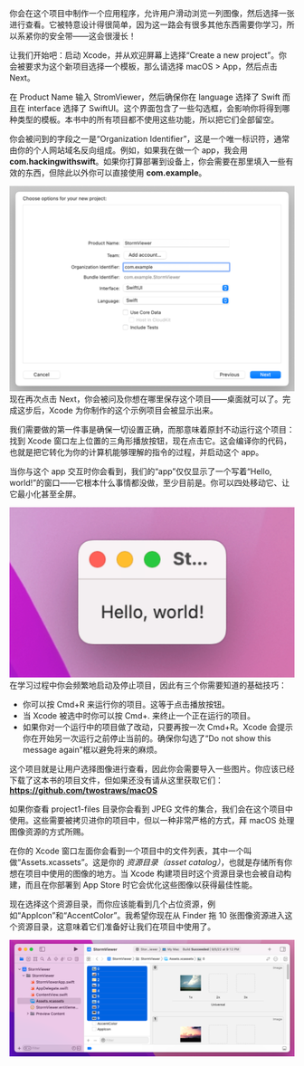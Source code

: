 你会在这个项目中制作一个应用程序，允许用户滑动浏览一列图像，然后选择一张进行查看。它被特意设计得很简单，因为这一路会有很多其他东西需要你学习，所以系紧你的安全带——这会很漫长！

让我们开始吧：启动 Xcode，并从欢迎屏幕上选择“Create a new project”。你会被要求为这个新项目选择一个模板，那么请选择 macOS > App，然后点击 Next。

在 Product Name 输入 StromViewer，然后确保你在 language 选择了 Swift 而且在 interface 选择了 SwiftUI。这个界面包含了一些勾选框，会影响你将得到哪种类型的模板。本书中的所有项目都不使用这些功能，所以把它们全部留空。

你会被问到的字段之一是“Organization Identifier”，这是一个唯一标识符，通常由你的个人网站域名反向组成。例如，如果我在做一个 app，我会用 **com.hackingwithswift**。如果你打算部署到设备上，你会需要在那里填入一些有效的东西，但除此以外你可以直接使用 **com.example**。

![Pasted image 20240127090658.png](./attachments/Pasted%20image%2020240127090658.png)
现在再次点击 Next，你会被问及你想在哪里保存这个项目——桌面就可以了。完成这步后，Xcode 为你制作的这个示例项目会被显示出来。

我们需要做的第一件事是确保一切设置正确，而那意味着原封不动运行这个项目：找到 Xcode 窗口左上位置的三角形播放按钮，现在点击它。这会编译你的代码，也就是把它转化为你的计算机能够理解的指令的过程，并启动这个 app。

当你与这个 app 交互时你会看到，我们的“app”仅仅显示了一个写着“Hello, world!”的窗口——它根本什么事情都没做，至少目前是。你可以四处移动它、让它最小化甚至全屏。

![Pasted image 20240127092421.png](./attachments/Pasted%20image%2020240127092421.png)
在学习过程中你会频繁地启动及停止项目，因此有三个你需要知道的基础技巧：

* 你可以按 Cmd+R 来运行你的项目。这等于点击播放按钮。
* 当 Xcode 被选中时你可以按 Cmd+. 来终止一个正在运行的项目。
* 如果你对一个运行中的项目做了改动，只要再按一次 Cmd+R。Xcode 会提示你在开始另一次运行之前停止当前的。确保你勾选了“Do not show this message again”框以避免将来的麻烦。

这个项目就是让用户选择图像进行查看，因此你会需要导入一些图片。你应该已经下载了这本书的项目文件，但如果还没有请从这里获取它们：**https://github.com/twostraws/macOS**

如果你查看 project1-files 目录你会看到 JPEG 文件的集合，我们会在这个项目中使用。这些需要被拷贝进你的项目中，但以一种非常严格的方式，拜 macOS 处理图像资源的方式所赐。

在你的 Xcode 窗口左面你会看到一个项目中的文件列表，其中一个叫做“Assets.xcassets”。这是你的 *资源目录（asset catalog）*，也就是存储所有你想在项目中使用的图像的地方。当 Xcode 构建项目时这个资源目录也会被自动构建，而且在你部署到 App Store 时它会优化这些图像以获得最佳性能。

现在选择这个资源目录，而你应该能看到几个占位资源，例如“AppIcon”和“AccentColor”。我希望你现在从 Finder 拖 10 张图像资源进入这个资源目录，这意味着它们准备好让我们在项目中使用了。

![Pasted image 20240127094710.png](./attachments/Pasted%20image%2020240127094710.png)